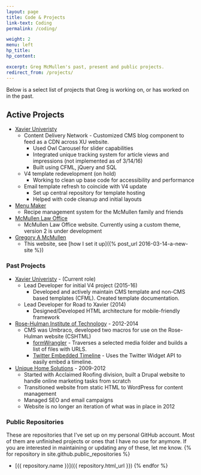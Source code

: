 ```yaml
---
layout: page
title: Code & Projects
link-text: Coding
permalink: /coding/

weight: 2
menu: left
hp_title:
hp_content:

excerpt: Greg McMullen's past, present and public projects.
redirect_from: /projects/
---
```


Below is a select list of projects that Greg is working on, or has worked on in the past.

## Active Projects

* [Xavier Univeristy](http://www.xavier.edu)
  * Content Delivery Network - Customized CMS blog component to feed as a CDN across XU website.
    - Used Owl Carousel for slider capabilities
    - Integrated unique tracking system for article views and impressions (not implemented as of 3/14/16)
    - Built using CFML, jQuery and SQL
  * V4 template redevelopment (on hold)
  	- Working to clean up base code for accessibility and performance
  * Email template refresh to coincide with V4 update
    - Set up central repository for template hosting
    - Helped with code cleanup and initial layouts
* [Menu Maker](http://ourmenumaker.com)
  * Recipe management system for the McMullen family and friends
* [McMullen Law Office](http://www.mcmullenlaw.com)
  * McMullen Law Office website. Currently using a custom theme, version 2 is under development
* [Gregory A McMullen](http://gregoryamcmullen.com)
  * This website, see [how I set it up]({% post_url 2016-03-14-a-new-site %})

### Past Projects

* [Xavier Univeristy](http://www.xavier.edu) - (Current role)
  * Lead Developer for initial V4 project (2015-16)
    - Developed and actively maintain CMS template and non-CMS based templates (CFML). Created template documentation.
  * Lead Developer for Road to Xavier (2014)
    - Designed/Developed HTML architecture for mobile-friendly framework
* [Rose-Hulman Institute of Technology](http://www.rose-hulman.edu) - 2012-2014
  * CMS was Umbraco, developed two macros for use on the Rose-Hulman website (CSHTML)
    - [formWrangler](https://our.umbraco.org/projects/collaboration/form-wrangler/) - Traverses a selected media folder and builds a list of files with URLS.
    - [Twitter Embedded Timeline](https://our.umbraco.org/projects/website-utilities/twitter-embedded-timeline/) - Uses the Twitter Widget API to easily embed a timeline.
* [Unique Home Solutions](http://www.uniquehomesolutions.org) - 2009-2012
  * Started with Acclaimed Roofing division, built a Drupal website to handle online marketing tasks from scratch
  * Transitioned website from static HTML to WordPress for content management
  * Managed SEO and email campaigns
  * Website is no longer an iteration of what was in place in 2012

### Public Repositories

These are repositories that I've set up on my personal GitHub account. Most of them are unfinished projects or ones that I have no use for anymore. If you are interested in maintaining or updating any of these, let me know.
{% for repository in site.github.public_repositories %}
* [{{ repository.name }}]({{ repository.html_url }})
{% endfor %}
